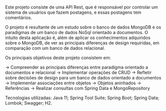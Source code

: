 Este projeto consiste de uma API Rest, que é responsável por controlar um sistema de usuários que fazem postagens, e essas postagens tem comentários.

O projeto é resultante de um estudo sobre o banco de dados MongoDB e os paradigmas de um banco de dados NoSql orientado a documentos. O intuito desta aplicação é, além de aplicar
os conhecimentos adquiridos sobre o MongoDB, de ver as principais diferenças de design requiridas, em comparação com um banco de dados relacional.

Os principais objetivos deste projeto consistem em: 

-> Compreender as principais diferenças entre paradigma orientado a documentos e relacional
-> Implementar operações de CRUD
-> Refletir sobre decisões de design para um banco de dados orientado a documentos
-> Implementar associações entre objetos
-> Objetos aninhados
-> Referências
-> Realizar consultas com Spring Data e MongoRepository

Tecnologias utilizadas: Java 11; Spring Tool Suite; Spring Boot; Spring Data; Lombok; Swagger; H2.
